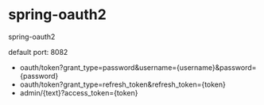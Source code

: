# spring-oauth2
spring-oauth2

default port: 8082

- oauth/token?grant_type=password&username={username}&password={password}
- oauth/token?grant_type=refresh_token&refresh_token={token}
- admin/{text}?access_token={token}